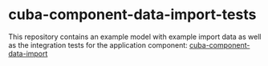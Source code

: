 # cuba-component-data-import-tests

This repository contains an example model with example import data as well as the integration tests 
for the application component: [cuba-component-data-import](https://github.com/mariodavid/cuba-component-data-import)

